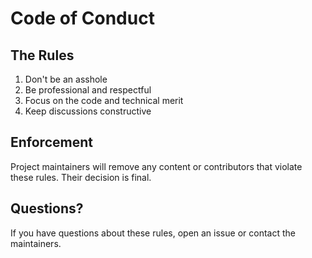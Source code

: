 # Code of Conduct

## The Rules

1. Don't be an asshole
1. Be professional and respectful
1. Focus on the code and technical merit
1. Keep discussions constructive

## Enforcement

Project maintainers will remove any content or contributors that violate these rules.
Their decision is final.

## Questions?

If you have questions about these rules, open an issue or contact the maintainers.
